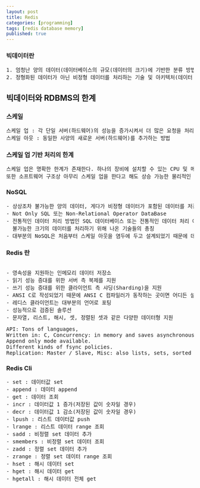 ```yaml
---
layout: post
title: Redis
categories: [programming]
tags: [redis database memory]
published: true
---
```


### 빅데이터란
<pre>
1. 엄청난 양의 데이터(데이터베이스의 규모(데이터의 크기)에 기반한 분류 방법)
2. 정형화된 데이터가 아닌 비정형 데이터를 처리하는 기술 및 아키텍처(데이터 처리 방법에 기반한 분류 방법)
</pre>

## 빅데이터와 RDBMS의 한계
### 스케일
<pre>
스케일 업 : 각 단일 서버(하드웨어)의 성능을 증가시켜서 더 많은 요청을 처리하는 방법
스케일 아웃 : 동일한 사양의 새로운 서버(하드웨어)를 추가하는 방법
</pre>

### 스케일 업 기반 처리의 한계
<pre>
스케일 업은 명확한 한계가 존재한다. 하나의 장비에 설치할 수 있는 CPU 및 메모리와 디스크 수에는 한계가 있기 때문이다.
또한 소프트웨어 구조상 아무리 스케일 업을 한다고 해도 상승 가능한 물리적인 한계가 존재한다.
</pre>

### NoSQL
<pre>
- 상상조차 불가능한 양의 데이터, 게다가 비정형 데이터가 포함된 데이터를 저장하고 사용하는 방법을 연구하다가 나온 기술
- Not Only SQL 또는 Non-Relational Operator DataBase
- 전통적인 데이터 처리 방법인 SQL 데이터베이스 또는 전통적인 데이터 처리 애플리케이션만으로는 처리가 
  불가능한 크기의 데이터를 처리하기 위해 나온 기술들의 총칭  
- 대부분의 NoSQL은 처음부터 스케일 아웃을 염두에 두고 설계되었기 때문에 데이터의 증가나 요청량이 증가하더라도 동일하거나 비슷한 사양의 하트웨어를 추가하면 대응이 가능하다.  
</pre>

### Redis 란
<pre> 
- 영속성을 지원하는 인메모리 데이터 저장소
- 읽기 성능 증대를 위한 서버 측 복제를 지원
- 쓰기 성능 증대를 위한 클라이언트 측 샤딩(Sharding)을 지원
- ANSI C로 작성되었기 때문에 ANSI C 컴파일러가 동작하는 곳이면 어디든 설치 및 실행 가능
- 레디스 클라이언트는 대부분의 언어로 포팅
- 성능적으로 검증된 솔루션
- 문자열, 리스트, 해시, 셋, 정렬된 셋과 같은 다양한 데이터형 지원
</pre>

<pre>
API: Tons of languages, 
Written in: C, Concurrency: in memory and saves asynchronous disk after a defined time. 
Append only mode available. 
Different kinds of fsync policies. 
Replication: Master / Slave, Misc: also lists, sets, sorted sets, hashes, queues.
</pre>

### Redis Cli
<pre>
- set : 데이터값 set
- append : 데이터 append
- get : 데이터 조회
- incr : 데이터값 1 증가(저장된 값이 숫자일 경우)
- decr : 데이터값 1 감소(저장된 값이 숫자일 경우)
- lpush : 리스트 데이터값 push
- lrange : 리스트 데이터 range 조회
- sadd : 비정렬 set 데이터 추가
- smembers : 비정렬 set 데이터 조회
- zadd : 정렬 set 데이터 추가
- zrange : 정렬 set 데이터 range 조회
- hset : 해시 데이터 set
- hget : 해시 데이터 get
- hgetall : 해시 데이터 전체 get
</pre>